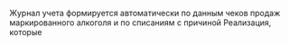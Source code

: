 Журнал учета формируется автоматически по данным чеков продаж маркированного алкоголя и по списаниям с причиной Реализация, которые 